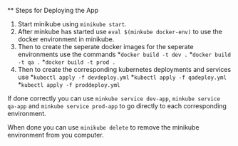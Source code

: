 ** Steps for Deploying the App
1. Start minikube using `minikube start`.
2. After minkube has started use `eval $(minkube docker-env)` to use the docker environment in minikube.
3. Then to create the seperate docker images for the seperate environments use the commands 
  *`docker build -t dev .`
  *`docker build -t qa .`
  *`docker build -t prod .`
4. Then to create the corresponding kubernetes deployments and services use
  *`kubectl apply -f devdeploy.yml`
  *`kubectl apply -f qadeploy.yml`
  *`kubectl apply -f proddeploy.yml`

If done correctly you can use `minkube service dev-app`, `minkube service qa-app` and `minkube service prod-app` to go directly to each corresponding environment.

When done you can use `minikube delete` to remove the minikube environment from you computer.